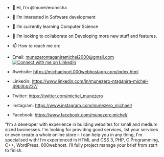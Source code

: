 - 👋 Hi, I’m @munezeromicha
- 👀 I’m interested in Software development
- 🌱 I’m currently learning Computer Science
- 💞️ I’m looking to collaborate on Developing more new stuff and features.
- 📫 How to reach me on: 
- Email: munezerontaganiramichel2000@gmail.com  
[![Connect with me on LinkedIn](https://img.shields.io/badge/LinkedIn-0077B5?style=flat-square&logo=linkedin&logoColor=white)](https://www.linkedin.com/in/munezero-ntaganira-michel-49b3bb237/)



- #website: https://michaelport.000webhostapp.com/index.html
- Linkedin: https://www.linkedin.com/in/munezero-ntaganira-michel-49b3bb237/
- Twitter: https://twitter.com/michel_munezero
- Instagram: https://www.instagram.com/munezero_michael/
- Facebook: https://www.facebook.com/munezero.michel/

“I’m a developer with experience in building websites for small and medium sized businesses. I'm looking for providing good services, 
list your services or even create a whole online store – I can help you in any thing, I'm specialised with!
I’m experienced in HTML and CSS 3, PHP, C Programming, C++, WordPress, 000webhost.
I’ll fully project manage your brief from start to finish.

<!---
munezeromicha/munezeromicha is a ✨ special ✨ repository because its `README.md` (this file) appears on your GitHub profile.
You can click the Preview link to take a look at your changes.
--->
